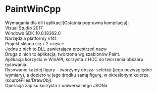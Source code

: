 # PaintWinCpp

Wymagania dla dll i aplikacji(Ostatnia poprawna kompilacja):  
Visual Studio 2017  
Windows SDK 10.0.18362.0  
Narzędzia platformy v141  
Projekt składa się z 2 części:  
Jedna z nich to DLL zawierająca przestrzeń nazw  
Druga z nich to aplikacja, tworzona wg szablonów Paint.  
Aplikacja korzysta w WinAPI, korzysta z HDC do tworzenia obszaru rysowania.  
Rysowanie każdej figury - tworzymy obszar selekcji (jego bezwzględne wymiary), a dopiero w jego środku samą figurę, w określonym kolorze (sourceFiles/DrawObj).  
Operacja zapisu korzysta z uniwersalnego JSONa  
